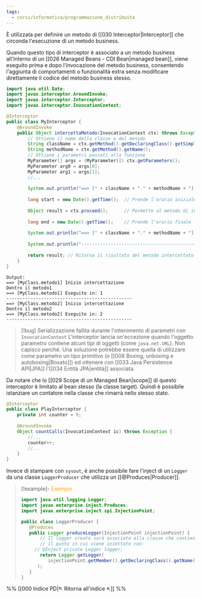 ```yaml
---
tags:
  - corsi/informatica/programmazione_distribuita
---
```

È utilizzata per definire un metodo di [[030 Interceptor|Interceptor]] che circonda l'esecuzione di un metodo business. 

Quando questo tipo di interceptor è associato a un metodo business all'interno di un [[026 Managed Beans - CDI Bean|managed bean]], viene eseguito prima e dopo l'invocazione del metodo business, consentendo l'aggiunta di comportamenti o funzionalità extra senza modificare direttamente il codice del metodo business stesso.

```Java
import java.util.Date;
import javax.interceptor.AroundInvoke;
import javax.interceptor.Interceptor;
import javax.interceptor.InvocationContext;

@Interceptor
public class MyInterceptor {
	@AroundInvoke
	public Object intercettaMetodo(InvocationContext ctx) throws Exception {
		// Ottiene il nome della classe e del metodo
		String className = ctx.getMethod().getDeclaringClass().getSimpleName();
		String methodName = ctx.getMethod().getName();
		// Ottiene i parametri passati alla funzione
		MyParameter[] args = (MyParameter[]) ctx.getParameters();
		MyParameter arg0 = args[0];
		MyParameter arg1 = args[1];
		//...
		
		System.out.println("==> [" + className + "." + methodName + "] Inizio intercettazione");
		
		long start = new Date().getTime();	// Prende l'orario iniziale
		
		Object result = ctx.proceed();		// Permette al metodo di iniziare e finire
											
		long end = new Date().getTime();	// Prende l'orario finale
		
		System.out.println("==> [" + className + "." + methodName + "] Eseguito in: " + (end-start));
		
		System.out.println("-----------------------------------------------");
		
		return result; // Ritorna il risultato del metodo intercettato
	}
}
```

```markup
Output:   
==> [MyClass.metodo1] Inizio intercettazione
Dentro il metodo1
==> [MyClass.metodo1] Eseguito in: 1
-----------------------------------------------
==> [MyClass.metodo2] Inizio intercettazione
Dentro il metodo2
==> [MyClass.metodo2] Eseguito in: 2
-----------------------------------------------
```

> [!bug] Serializzazione fallita durante l'ottenimento di parametri con `InvocationContext`
> L'interceptor lancia un'eccezione quando l'oggetto parametro contiene alcuni tipi di oggetti (come `java.net.URL`). Non capisco perché.
> Una soluzione potrebbe essere quella di utilizzare come parametro un tipo primitivo (o [[008 Boxing, unboxing e autoboxing|Boxato]]) ed ottenere con [[033 Java Persistence API|JPA]] l'[[034 Entità JPA|entità]] associata.
 


Da notare che lo [[029 Scope di un Managed Bean|scope]] di questo interceptor è limitato al bean stesso (la classe target). Quindi è possibile istanziare un contatore nella classe che rimarrà nello stesso stato.

```Java
@Interceptor
public class PlayInterceptor {
	private int counter = 0;
	
	@AroundInvoke
	Object countCalls(InvocationContext ic) throws Exception {
		//...
		counter++;
		//...
	}
}
```

Invece di stampare con `sysout`, è anche possibile fare l'inject di un `Logger` da una classe `LoggerProducer` che utilizza un [[@Produces|Producer]].

> [!example]- <font color="orange">Esempio</font>
>```Java
>import java.util.logging.Logger;
>import javax.enterprise.inject.Produces;
>import javax.enterprise.inject.spi.InjectionPoint;
>
>public class LoggerProducer {
>    @Produces
>    public Logger produceLogger(InjectionPoint injectionPoint) {
>        // Il logger creato sarà associato alla classe che contiene 
>        // il punto in cui viene iniettato con:
>	   // @Inject private Logger logger;
>        return Logger.getLogger(
>			injectionPoint.getMember().getDeclaringClass().getName()
>		);
>    }
>}
>```


%%
[[000 Indice PD|↖ Ritorna all'indice ↖]]
%%